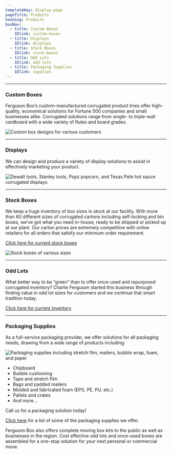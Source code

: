 ```yaml
---
templateKey: display-page
pageTitle: Products
heading: Products
boxNav:
  - title: Custom Boxes
    IDlink: custom-boxes
  - title: Displays
    IDlink: displays
  - title: Stock Boxes
    IDlink: stock-boxes
  - title: Odd Lots
    IDlink: odd-lots
  - title: Packaging Supplies
    IDlink: supplies
---
```

- - -

<a id="custom-boxes"></a>

### Custom Boxes

Ferguson Box’s custom-manufactured corrugated product lines offer high-quality, economical solutions for Fortune 500 companies and small businesses alike. Corrugated solutions range from single- to triple-wall cardboard with a wide variety of flutes and board grades.

![Custom box designs for various customers](/uploads/custom_boxes.jpg)

- - -

<a id="displays"></a>

### Displays

We can design and produce a variety of display solutions to assist in effectively marketing your product.

![Dewalt tools, Stanley tools, Popz popcorn, and Texas Pete hot sauce corrugated displays](/uploads/displays.png)

- - -

<a id="stock-boxes"></a>

### Stock Boxes

We keep a huge inventory of box sizes in stock at our facility. With more than 60 different sizes of corrugated cartons including self-locking and bin boxes, we’ve got what you need in-house, ready to be shipped or picked up at our plant. Our carton prices are extremely competitive with online retailers for all orders that satisfy our minimum order requirement.

[Click here for current stock boxes](uploads/stock_boxes_web.pdf)

![Stock boxes of various sizes](/uploads/stock_boxes.jpg)

- - -

<a id="odd-lots"></a>

### Odd Lots

What better way to be “green” than to offer once-used and repurposed corrugated inventory? Charlie Ferguson started this business through finding value in odd lot sizes for customers and we continue that smart tradition today.

[Click here for current inventory](uploads/odd_lots_current_stock.pdf)

- - -

<a id="supplies"></a>

### Packaging Supplies

As a full-service packaging provider, we offer solutions for all packaging needs, drawing from a wide range of products including:

![Packaging supplies including stretch film, mailers, bubble wrap, foam, and paper](/uploads/packaging_supplies.png)

* Chipboard
* Bubble cushioning
* Tape and stretch film
* Bags and padded mailers
* Molded and fabricated foam (EPS, PE, PU, etc.)
* Pallets and crates
* And more...

Call us for a packaging solution today!

[Click here](uploads/packaging_supplies_list.pdf) for a list of some of the packaging supplies we offer.

Ferguson Box also offers complete moving box kits to the public as well as businesses in the region. Cost effective odd lots and once-used boxes are assembled for a one-stop solution for your next personal or commercial move.